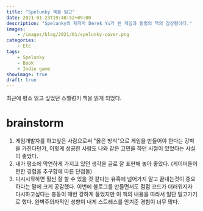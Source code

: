 ```yaml
---
title: "Spelunky 책을 읽고"
date: 2021-01-23T19:40:52+09:00
description: "Spelunky의 제작자 Derek Yu가 쓴 게임과 동명의 책의 감상평이다."
images:
    - /images/blog/2021/01/spelunky-cover.png
categories:
    - Etc
tags:
    - Spelunky
    - Book
    - Indie game
showimage: true
draft: true
---
```


최근에 평소 읽고 싶었던 스펠렁키 책을 읽게 되었다.

<!--more-->

# brainstorm

1. 게임개발자를 하고싶은 사람으로써 "옳은 방식"으로 게임을 만들어야 한다는 강박을 가진다던가, 이렇게 성공한 사람도 나와 같은 고민을 하던 시절이 있었다는 사실이 좋았다.
2. 내가 평소에 막연하게 가지고 있던 생각을 글로 잘 표현해 놓아 좋았다. (게이머들이 편한 경험을 추구함에 따른 단점들)
3. 다시시작하면 훨씬 잘 할 수 있을 것 같다는 유혹에 넘어가지 말고 끝내는것이 중요하다는 말에 크게 공감했다. 이번에 블로그를 만들면서도 점점 코드가 더러워지자 다시하고싶다는 충동이 매번 강하게 들었지만 이 책의 내용을 따라서 일단 밀고가기로 했다. 완벽주의자적인 성향이 내게 스트레스를 안겨준 경험이 너무 많다.